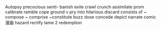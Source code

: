 Autopsy
precocious
senti-
banish exile
crawl
crunch
assimilate
prom
calibrate
ramble
cope
ground v
pry into
hilarious
discard
consists of <decompose>
~ compose ~ comprise ~constitute
buzz
dose
concede
depict narrate
comic 漫画
hazard
rectify
lame 2
redemption